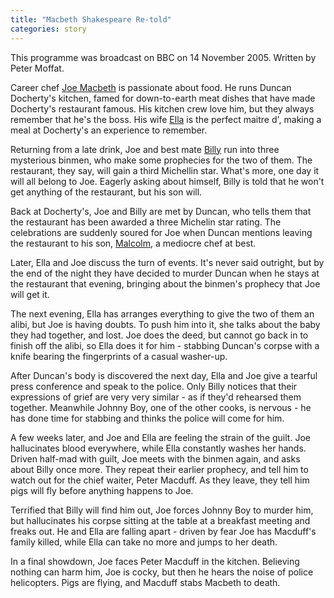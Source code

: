 ```yaml
---
title: "Macbeth Shakespeare Re-told"
categories: story
---
```


This programme was broadcast on BBC on 14 November 2005. Written by Peter Moffat.

Career chef [Joe Macbeth](https://www.bbc.co.uk/drama/shakespeare/macbeth/james_mcavoy.shtml) is passionate about food. He runs Duncan Docherty's kitchen, famed for down-to-earth meat dishes that have made Docherty's restaurant famous. His kitchen crew love him, but they always remember that he's the boss. His wife [Ella](https://www.bbc.co.uk/drama/shakespeare/macbeth/keeley_hawes.shtml) is the perfect maitre d', making a meal at Docherty's an experience to remember.

Returning from a late drink, Joe and best mate [Billy](https://www.bbc.co.uk/drama/shakespeare/macbeth/joseph_millson.shtml) run into three mysterious binmen, who make some prophecies for the two of them. The restaurant, they say, will gain a third Michellin star. What's more, one day it will all belong to Joe. Eagerly asking about himself, Billy is told that he won't get anything of the restaurant, but his son will.

Back at Docherty's, Joe and Billy are met by Duncan, who tells them that the restaurant has been awarded a three Michelin star rating. The celebrations are suddenly soured for Joe when Duncan mentions leaving the restaurant to his son, [Malcolm](https://www.bbc.co.uk/drama/shakespeare/macbeth/toby_kebbell.shtml), a mediocre chef at best.

Later, Ella and Joe discuss the turn of events. It's never said outright, but by the end of the night they have decided to murder Duncan when he stays at the restaurant that evening, bringing about the binmen's prophecy that Joe will get it.

The next evening, Ella has arranges everything to give the two of them an alibi, but Joe is having doubts. To push him into it, she talks about the baby they had together, and lost. Joe does the deed, but cannot go back in to finish off the alibi, so Ella does it for him - stabbing Duncan's corpse with a knife bearing the fingerprints of a casual washer-up.

After Duncan's body is discovered the next day, Ella and Joe give a tearful press conference and speak to the police. Only Billy notices that their expressions of grief are very very similar - as if they'd rehearsed them together. Meanwhile Johnny Boy, one of the other cooks, is nervous - he has done time for stabbing and thinks the police will come for him.

A few weeks later, and Joe and Ella are feeling the strain of the guilt. Joe hallucinates blood everywhere, while Ella constantly washes her hands. Driven half-mad with guilt, Joe meets with the binmen again, and asks about Billy once more. They repeat their earlier prophecy, and tell him to watch out for the chief waiter, Peter Macduff. As they leave, they tell him pigs will fly before anything happens to Joe.

Terrified that Billy will find him out, Joe forces Johnny Boy to murder him, but hallucinates his corpse sitting at the table at a breakfast meeting and freaks out. He and Ella are falling apart - driven by fear Joe has Macduff's family killed, while Ella can take no more and jumps to her death.

In a final showdown, Joe faces Peter Macduff in the kitchen. Believing nothing can harm him, Joe is cocky, but then he hears the noise of police helicopters. Pigs are flying, and Macduff stabs Macbeth to death.